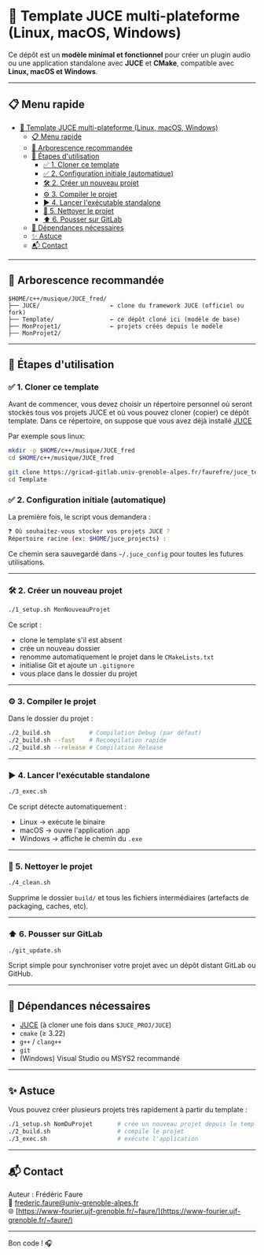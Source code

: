# 🎹 Template JUCE multi-plateforme (Linux, macOS, Windows)

Ce dépôt est un **modèle minimal et fonctionnel** pour créer un plugin audio ou une application standalone avec **JUCE** et **CMake**, compatible avec **Linux, macOS et Windows**.

---

## 📋 Menu rapide

- [🎹 Template JUCE multi-plateforme (Linux, macOS, Windows)](#-template-juce-multi-plateforme-linux-macos-windows)
  - [📋 Menu rapide](#-menu-rapide)
  - [📁 Arborescence recommandée](#-arborescence-recommandée)
  - [🚀 Étapes d'utilisation](#-étapes-dutilisation)
    - [✅ 1. Cloner ce template](#-1-cloner-ce-template)
    - [✅ 2. Configuration initiale (automatique)](#-2-configuration-initiale-automatique)
    - [🛠️ 2. Créer un nouveau projet](#️-2-créer-un-nouveau-projet)
    - [⚙️ 3. Compiler le projet](#️-3-compiler-le-projet)
    - [▶️ 4. Lancer l'exécutable standalone](#️-4-lancer-lexécutable-standalone)
    - [🧹 5. Nettoyer le projet](#-5-nettoyer-le-projet)
    - [⬆️ 6. Pousser sur GitLab](#️-6-pousser-sur-gitlab)
  - [🔗 Dépendances nécessaires](#-dépendances-nécessaires)
  - [✨ Astuce](#-astuce)
  - [📬 Contact](#-contact)

---

## 📁 Arborescence recommandée

```
$HOME/c++/musique/JUCE_fred/
├── JUCE/                    ← clone du framework JUCE (officiel ou fork)
├── Template/                ← ce dépôt cloné ici (modèle de base)
├── MonProjet1/              ← projets créés depuis le modèle
├── MonProjet2/
```

---

## 🚀 Étapes d'utilisation



### ✅ 1. Cloner ce template

Avant de commencer, vous devez choisir un répertoire personnel où seront stockés tous vos projets JUCE et où vous pouvez   cloner (copier) ce dépôt template.
Dans ce répertoire, on suppose que vous avez déjà installé  [JUCE](https://github.com/juce-framework/JUCE) 

Par exemple sous linux:

```bash
mkdir -p $HOME/c++/musique/JUCE_fred
cd $HOME/c++/musique/JUCE_fred

git clone https://gricad-gitlab.univ-grenoble-alpes.fr/faurefre/juce_template.git Template
cd Template
```

### ✅ 2. Configuration initiale (automatique)

La première fois, le script vous demandera :

```bash
❓ Où souhaitez-vous stocker vos projets JUCE ?
Répertoire racine (ex: $HOME/juce_projects) :
```

Ce chemin sera sauvegardé dans `~/.juce_config` pour toutes les futures utilisations.

---

### 🛠️ 2. Créer un nouveau projet

```bash
./1_setup.sh MonNouveauProjet
```

Ce script :
- clone le template s'il est absent
- crée un nouveau dossier
- renomme automatiquement le projet dans le `CMakeLists.txt`
- initialise Git et ajoute un `.gitignore`
- vous place dans le dossier du projet

---

### ⚙️ 3. Compiler le projet

Dans le dossier du projet :

```bash
./2_build.sh           # Compilation Debug (par défaut)
./2_build.sh --fast    # Recompilation rapide
./2_build.sh --release # Compilation Release
```

---

### ▶️ 4. Lancer l'exécutable standalone

```bash
./3_exec.sh
```

Ce script détecte automatiquement :
- Linux → exécute le binaire
- macOS → ouvre l'application .app
- Windows → affiche le chemin du `.exe`

---

### 🧹 5. Nettoyer le projet

```bash
./4_clean.sh
```

Supprime le dossier `build/` et tous les fichiers intermédiaires (artefacts de packaging, caches, etc).

---

### ⬆️ 6. Pousser sur GitLab

```bash
./git_update.sh
```

Script simple pour synchroniser votre projet avec un dépôt distant GitLab ou GitHub.

---

## 🔗 Dépendances nécessaires

- [JUCE](https://github.com/juce-framework/JUCE) (à cloner une fois dans `$JUCE_PROJ/JUCE`)
- `cmake` (≥ 3.22)
- `g++` / `clang++`
- `git`
- (Windows) Visual Studio ou MSYS2 recommandé

---

## ✨ Astuce

Vous pouvez créer plusieurs projets très rapidement à partir du template :

```bash
./1_setup.sh NomDuProjet       # crée un nouveau projet depuis le template
./2_build.sh                   # compile le projet
./3_exec.sh                    # exécute l'application
```

---

## 📬 Contact

Auteur : Frédéric Faure  
📧 [frederic.faure@univ-grenoble-alpes.fr](mailto:frederic.faure@univ-grenoble-alpes.fr)  
🌐 [https://www-fourier.ujf-grenoble.fr/~faure/](https://www-fourier.ujf-grenoble.fr/~faure/)

---

Bon code ! 🎧
